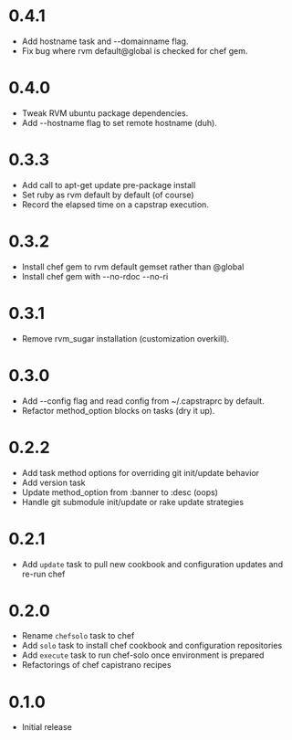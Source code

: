 # 0.4.1

  * Add hostname task and --domainname flag.
  * Fix bug where rvm default@global is checked for chef gem.
# 0.4.0

  * Tweak RVM ubuntu package dependencies.
  * Add --hostname flag to set remote hostname (duh).

# 0.3.3

  * Add call to apt-get update pre-package install
  * Set ruby as rvm default by default (of course)
  * Record the elapsed time on a capstrap execution.

# 0.3.2

  * Install chef gem to rvm default gemset rather than @global
  * Install chef gem with --no-rdoc --no-ri

# 0.3.1

  * Remove rvm_sugar installation (customization overkill).

# 0.3.0

  * Add --config flag and read config from ~/.capstraprc by default.
  * Refactor method_option blocks on tasks (dry it up).

# 0.2.2

  * Add task method options for overriding git init/update behavior
  * Add version task
  * Update method_option from :banner to :desc (oops)
  * Handle git submodule init/update or rake update strategies

# 0.2.1

  * Add `update` task to pull new cookbook and configuration updates and re-run chef
# 0.2.0

  * Rename `chefsolo` task to chef
  * Add `solo` task to install chef cookbook and configuration repositories
  * Add `execute` task to run chef-solo once environment is prepared
  * Refactorings of chef capistrano recipes

# 0.1.0

  * Initial release
